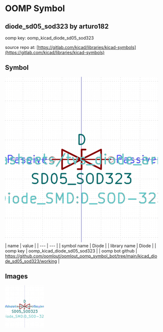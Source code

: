 # OOMP Symbol  
## diode_sd05_sod323  by arturo182  
  
oomp key: oomp_kicad_diode_sd05_sod323  
  
source repo at: [https://gitlab.com/kicad/libraries/kicad-symbols](https://gitlab.com/kicad/libraries/kicad-symbols)  
## Symbol  
  
[![working.png](working_600.png)](working.png)  
| name | value | 
| --- | --- | 
| symbol name | Diode | 
| library name | Diode | 
| oomp key | oomp_kicad_diode_sd05_sod323 | 
| oomp bot github | https://github.com/oomlout/oomlout_oomp_symbol_bot/tree/main/kicad_diode_sd05_sod323/working | 
## Images  
  
[![working.png](working_140.png)](working.png)  
